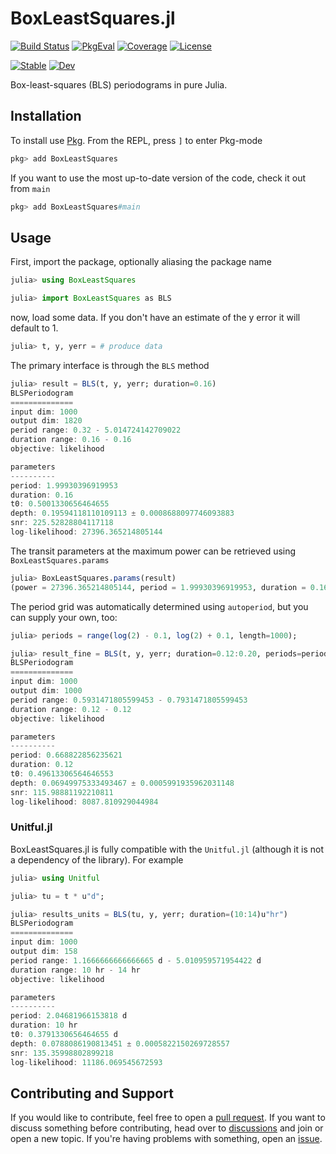 # BoxLeastSquares.jl

[![Build Status](https://github.com/JuliaAstro/BoxLeastSquares.jl/workflows/CI/badge.svg?branch=main)](https://github.com/JuliaAstro/BoxLeastSquares.jl/actions)
[![PkgEval](https://juliaci.github.io/NanosoldierReports/pkgeval_badges/B/BoxLeastSquares.svg)](https://juliaci.github.io/NanosoldierReports/pkgeval_badges/report.html)
[![Coverage](https://codecov.io/gh/JuliaAstro/BoxLeastSquares.jl/branch/main/graph/badge.svg)](https://codecov.io/gh/JuliaAstro/BoxLeastSquares.jl)
[![License](https://img.shields.io/badge/License-MIT-yellow.svg)](https://opensource.org/licenses/MIT)

[![Stable](https://img.shields.io/badge/docs-stable-blue.svg)](https://JuliaAstro.github.io/BoxLeastSquares.jl/stable)
[![Dev](https://img.shields.io/badge/docs-dev-blue.svg)](https://JuliaAstro.github.io/BoxLeastSquares.jl/dev)

Box-least-squares (BLS) periodograms in pure Julia.

## Installation

To install use [Pkg](https://julialang.github.io/Pkg.jl/v1/managing-packages/). From the REPL, press `]` to enter Pkg-mode

```julia
pkg> add BoxLeastSquares
```

If you want to use the most up-to-date version of the code, check it out from `main`

```julia
pkg> add BoxLeastSquares#main
```

## Usage

First, import the package, optionally aliasing the package name

```julia
julia> using BoxLeastSquares

julia> import BoxLeastSquares as BLS
```

now, load some data. If you don't have an estimate of the y error it will default to 1.

```julia
julia> t, y, yerr = # produce data
```

The primary interface is through the `BLS` method

```julia
julia> result = BLS(t, y, yerr; duration=0.16)
BLSPeriodogram
==============
input dim: 1000
output dim: 1820
period range: 0.32 - 5.014724142709022
duration range: 0.16 - 0.16
objective: likelihood

parameters
----------
period: 1.99930396919953
duration: 0.16
t0: 0.5001330656464655
depth: 0.19594118110109113 ± 0.0008688097746093883
snr: 225.52828804117118
log-likelihood: 27396.365214805144
```

The transit parameters at the maximum power can be retrieved using `BoxLeastSquares.params`

```julia
julia> BoxLeastSquares.params(result)
(power = 27396.365214805144, period = 1.99930396919953, duration = 0.16, t0 = 0.5001330656464655, depth = 0.19594118110109113, depth_err = 0.0008688097746093883, snr = 225.52828804117118, loglike = 27396.365214805144)
```

The period grid was automatically determined using `autoperiod`, but you can supply your own, too:

```julia
julia> periods = range(log(2) - 0.1, log(2) + 0.1, length=1000);

julia> result_fine = BLS(t, y, yerr; duration=0.12:0.20, periods=periods)
BLSPeriodogram
==============
input dim: 1000
output dim: 1000
period range: 0.5931471805599453 - 0.7931471805599453
duration range: 0.12 - 0.12
objective: likelihood

parameters
----------
period: 0.668822856235621
duration: 0.12
t0: 0.49613306564646553
depth: 0.06949975333493467 ± 0.0005991935962031148
snr: 115.98881192210811
log-likelihood: 8087.810929044984
```

### Unitful.jl

BoxLeastSquares.jl is fully compatible with the `Unitful.jl` (although it is not a dependency of the library). For example

```julia
julia> using Unitful

julia> tu = t * u"d";

julia> results_units = BLS(tu, y, yerr; duration=(10:14)u"hr")
BLSPeriodogram
==============
input dim: 1000
output dim: 158
period range: 1.1666666666666665 d - 5.010959571954422 d
duration range: 10 hr - 14 hr
objective: likelihood

parameters
----------
period: 2.04681966153818 d
duration: 10 hr
t0: 0.3791330656464655 d
depth: 0.0788086190813451 ± 0.0005822150269728557
snr: 135.35998802899218
log-likelihood: 11186.069545672593
```

## Contributing and Support

If you would like to contribute, feel free to open a [pull request](https://github.com/JuliaAstro/BoxLeastSquares.jl/pulls). If you want to discuss something before contributing, head over to [discussions](https://github.com/JuliaAstro/BoxLeastSquares.jl/discussions) and join or open a new topic. If you're having problems with something, open an [issue](https://github.com/JuliaAstro/BoxLeastSquares.jl/issues).

